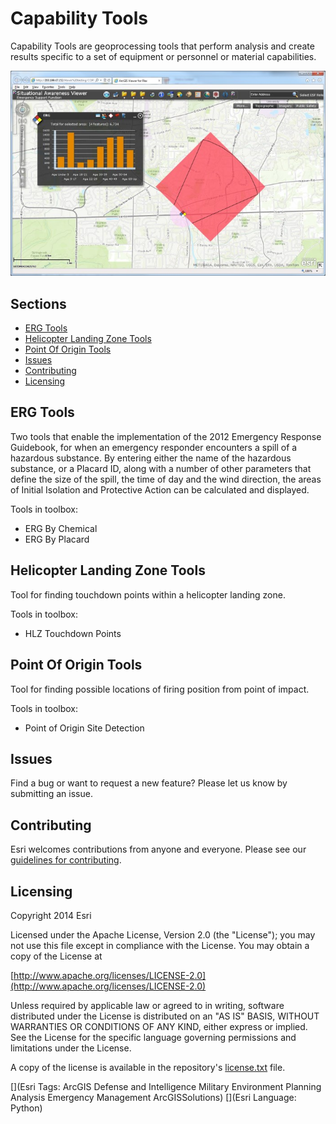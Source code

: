 # Capability Tools

Capability Tools are geoprocessing tools that perform analysis and create results specific to a set of equipment or personnel or material capabilities.

![Image of repository-template](capability_screenshot.jpg)

## Sections

* [ERG Tools](#erg-tools)
* [Helicopter Landing Zone Tools](#helicopter-landing-zone-tools)
* [Point Of Origin Tools](#point-of-origin-tools)
* [Issues](#issues)
* [Contributing](#contributing)
* [Licensing](#licensing)

## ERG Tools

Two tools that enable the implementation of the 2012 Emergency Response Guidebook, for when an emergency responder encounters a spill of a hazardous substance. By entering either the name of the hazardous substance, or a Placard ID, along with a number of other parameters that define the size of the spill, the time of day and the wind direction, the areas of Initial Isolation and Protective Action can be calculated and displayed.

Tools in toolbox:
* ERG By Chemical
* ERG By Placard

## Helicopter Landing Zone Tools

Tool for finding touchdown points within a helicopter landing zone.

Tools in toolbox:
* HLZ Touchdown Points

## Point Of Origin Tools

Tool for finding possible locations of firing position from point of impact.

Tools in toolbox:
* Point of Origin Site Detection

## Issues

Find a bug or want to request a new feature?  Please let us know by submitting an issue.

## Contributing

Esri welcomes contributions from anyone and everyone. Please see our [guidelines for contributing](https://github.com/esri/contributing).

## Licensing

Copyright 2014 Esri

Licensed under the Apache License, Version 2.0 (the "License");
you may not use this file except in compliance with the License.
You may obtain a copy of the License at

   [http://www.apache.org/licenses/LICENSE-2.0](http://www.apache.org/licenses/LICENSE-2.0)

Unless required by applicable law or agreed to in writing, software
distributed under the License is distributed on an "AS IS" BASIS,
WITHOUT WARRANTIES OR CONDITIONS OF ANY KIND, either express or implied.
See the License for the specific language governing permissions and
limitations under the License.

A copy of the license is available in the repository's
[license.txt](license.txt) file.

[](Esri Tags: ArcGIS Defense and Intelligence Military Environment Planning Analysis Emergency Management ArcGISSolutions)
[](Esri Language: Python)
